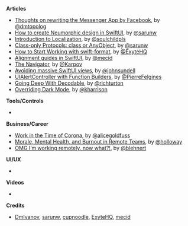 
**Articles**

* [Thoughts on rewriting the Messenger App by Facebook](https://dmtopolog.com/fb-rewriting-messenger/), by [@dmtopolog](https://twitter.com/dmtopolog)
* [How to create Neumorphic design in SwiftUI](https://sarunw.com/posts/how-to-create-neomorphism-design-in-swiftui/), by [@sarunw](https://twitter.com/sarunw)
* [Introduction to Localization](https://fluffy.es/introduction-to-localization/), by [@soulchildpls](https://twitter.com/soulchildpls)
* [Class-only Protocols: class or AnyObject](https://sarunw.com/tips/class-only-protocols-class-or-anyobject/), by [@sarunw](https://twitter.com/sarunw)
* [How to Start Working with swift-format](https://exyte.com/blog/how-to-start-working-with-swift-format?utm_source=ios_goodies&utm_medium=referral&utm_campaign=website_blog), by [@ExyteHQ](https://twitter.com/ExyteHQ)
* [Alignment guides in SwiftUI](https://swiftwithmajid.com/2020/03/11/alignment-guides-in-swiftui/), by [@mecid](https://twitter.com/mecid)
* [The Navigator](https://jobandtalent.engineering/the-navigator-420b24fc57da), by [@Karpov](https://twitter.com/Karpov)
* [Avoiding massive SwiftUI views](https://www.swiftbysundell.com/articles/avoiding-massive-swiftui-views/), by [@johnsundell](https://twitter.com/johnsundell)
* [UIAlertController with Function Builders](https://felginep.github.io/2020-03-10/uialertcontroller-function-builders), by [@PierreFelgines](https://twitter.com/PierreFelgines)
* [Going Deep With Decodable](https://martiancraft.com/blog/2020/03/going-deep-with-decodable/), by [@richturton](https://twitter.com/richturton)
* [Overriding Dark Mode](https://useyourloaf.com/blog/overriding-dark-mode/), by [@kharrison](https://twitter.com/kharrison)

**Tools/Controls**

*

**Business/Career**

* [Work in the Time of Corona](https://blog.alicegoldfuss.com/work-in-the-time-of-corona/), by [@alicegoldfuss](http://twitter.com/alicegoldfuss)
* [Morale, Mental Health, and Burnout in Remote Teams](https://www.holloway.com/g/remote-work/sections/morale-mental-health-and-burnout-in-remote-teams), by [@holloway](https://twitter.com/holloway)
* [OMG I’m working remotely, now what?!](omgwfh.com), by [@blehnert](http://www.twitter.com/blehnert)

**UI/UX**

*

**Videos**

*

**Credits**

* [DmIvanov](https://github.com/DmIvanov), [sarunw](https://github.com/sarunw), [cupnoodle](https://github.com/cupnoodle), [ExyteHQ](https://github.com/exyte), [mecid](https://github.com/mecid)
